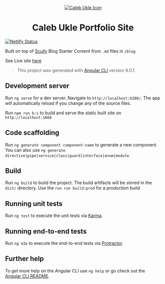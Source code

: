 <p style="text-align: center">
  <a href="https://calebukle.com.">
    <img alt="Caleb Ukle Icon" src="https://media.calebukle.com/uploads/icon-48x48.png"/>
  </a>
</p>
<h1 style="text-align: center">
  Caleb Ukle Portfolio Site
</h1>

[![Netlify Status](https://api.netlify.com/api/v1/badges/b8f3e82f-7ba7-40e9-a9d9-5221a773f2e3/deploy-status)](https://app.netlify.com/sites/caleb-portfolio/deploys)

Built on top of [Scully](https://github.com/scullyio/scully/blob/master/docs/getting-started.md) Blog Starter
Content from `.md` files in `/blog`

See Live site [here](https://calebukle.com)


> This project was generated with [Angular CLI](https://github.com/angular/angular-cli) version 9.0.1.

## Development server

Run `ng serve` for a dev server. Navigate to `http://localhost:4200/`. The app will automatically reload if you change any of the source files.

Run `npm run b:s` to build and serve the static built site on `http://localhost:1668`

## Code scaffolding

Run `ng generate component component-name` to generate a new component. You can also use `ng generate directive|pipe|service|class|guard|interface|enum|module`.

## Build

Run `ng build` to build the project. The build artifacts will be stored in the `dist/` directory. Use the `run run build:prod` for a production build.

## Running unit tests

Run `ng test` to execute the unit tests via [Karma](https://karma-runner.github.io).

## Running end-to-end tests

Run `ng e2e` to execute the end-to-end tests via [Protractor](http://www.protractortest.org/).

## Further help

To get more help on the Angular CLI use `ng help` or go check out the [Angular CLI README](https://github.com/angular/angular-cli/blob/master/README.md).
